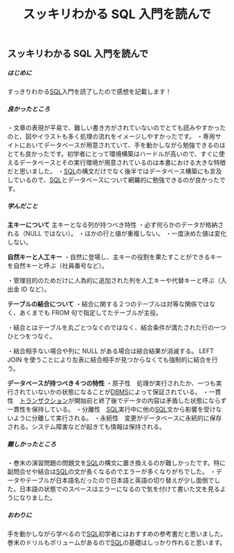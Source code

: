 ﻿---
title: スッキリわかる SQL 入門を読んで
---

## スッキリわかる SQL 入門を読んで

##### **はじめに**

すっきりわかる[SQL](https://d.hatena.ne.jp/keyword/SQL)入門を読了したので感想を記載します！

##### **良かったところ**

・文章の表現が平易で、難しい書き方がされていないのでとても読みやすかったのと、図やイラストも多く処理の流れをイメージしやすかったです。
・専用サイトにおいてデータベースが用意されていて、手を動かしながら勉強できるのはとても良かったです。初学者にとって環境構築はハードルが高いので、すぐに使えるデータベースとその実行環境が用意されているのは本書における大きな特徴だと思いました。
・[SQL](https://d.hatena.ne.jp/keyword/SQL)の構文だけでなく後半ではデータベース構築にも言及しているので、[SQL](https://d.hatena.ne.jp/keyword/SQL)とデータベースについて網羅的に勉強できるのが良かったです。

##### **学んだこと**

**主キーについて**
主キーとなる列が持つべき特性
・必ず何らかのデータが格納される（NULL ではない）。
・ほかの行と値が重複しない。
・一度決めた値は変化しない。

**自然キーと人工キー**
・自然に登場し、主キーの役割を果たすことができるキーを自然キーと呼ぶ（社員番号など）。

・管理目的のためだけに人為的に追加された列を人工キーや代替キーと呼ぶ（入出金 ID など）。

**テーブルの結合について**
・結合に関する２つのテーブルは対等な関係ではなく、あくまでも FROM 句で指定してたテーブルが主役。

・結合とはテーブルを丸ごとつなぐのではなく、結合条件が満たされた行の一つひとつをつなぐ。

・結合相手ない場合や列に NULL がある場合は結合結果が消滅する。 LEFT JOIN を使うことにより左表に結合相手が見つからなくても強制的に結合を行う。

**データベースが持つべき４つの特性**
・原子性　処理が実行されたか、一つも実行されていないかの状態になることが[DBMS](https://d.hatena.ne.jp/keyword/DBMS)によって保証されている。
・一貫性　[トランザクション](https://d.hatena.ne.jp/keyword/%A5%C8%A5%E9%A5%F3%A5%B6%A5%AF%A5%B7%A5%E7%A5%F3)が開始前と終了後でデータの内容は矛盾した状態にならず一貫性を保持している。
・分離性　[SQL](https://d.hatena.ne.jp/keyword/SQL)実行中に他の[SQL](https://d.hatena.ne.jp/keyword/SQL)文から影響を受けないように分離して実行される。
・永続性　変更がデータベースに永続的に保存される。システム障害などが起きても情報は保持される。

##### **難しかったところ**

・巻末の演習問題の問題文を[SQL](https://d.hatena.ne.jp/keyword/SQL)の構文に置き換えるのが難しかったです。特に副問合せや結合は[SQL](https://d.hatena.ne.jp/keyword/SQL)の文が長くなるのでエラーが多くなりがちでした。
・データやテーブルが日本語名だったので日本語と英語の切り替えが少し面倒でした。日本語の状態でのスペースはエラーになるので気を付けて書いた文を見るようになりました。

##### **おわりに**

手を動かしながら学べるので[SQL](https://d.hatena.ne.jp/keyword/SQL)初学者にはおすすめの参考書だと思いました。巻末のドリルもボリュームがあるので[SQL](https://d.hatena.ne.jp/keyword/SQL)の基礎はしっかり作れると思います。
